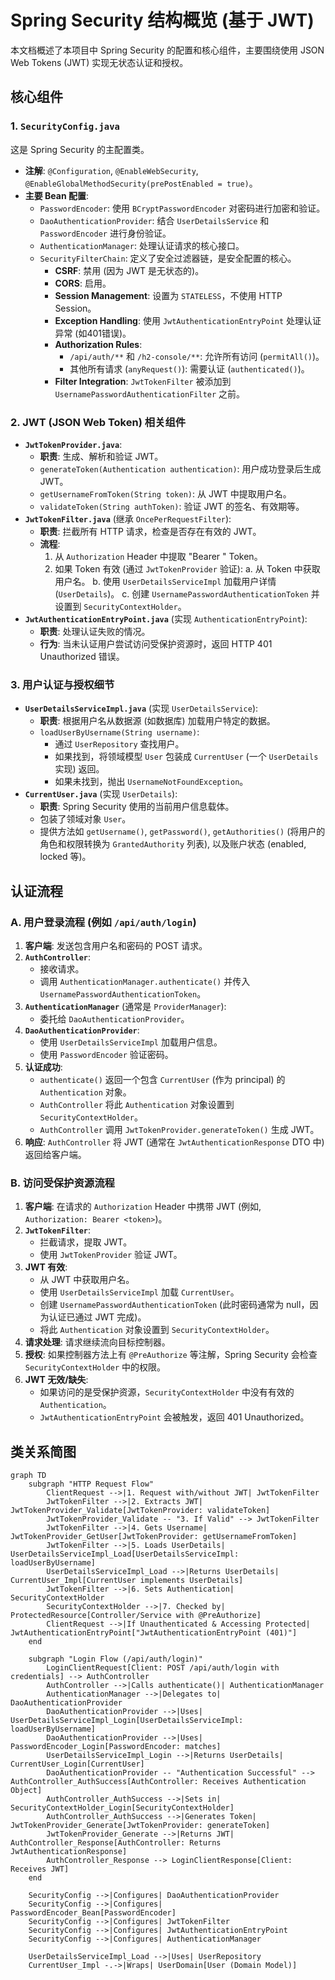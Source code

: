 # Spring Security 结构概览 (基于 JWT)

本文档概述了本项目中 Spring Security 的配置和核心组件，主要围绕使用 JSON Web Tokens (JWT) 实现无状态认证和授权。

## 核心组件

### 1. `SecurityConfig.java`
这是 Spring Security 的主配置类。
- **注解**: `@Configuration`, `@EnableWebSecurity`, `@EnableGlobalMethodSecurity(prePostEnabled = true)`。
- **主要 Bean 配置**:
    - `PasswordEncoder`: 使用 `BCryptPasswordEncoder` 对密码进行加密和验证。
    - `DaoAuthenticationProvider`: 结合 `UserDetailsService` 和 `PasswordEncoder` 进行身份验证。
    - `AuthenticationManager`: 处理认证请求的核心接口。
    - `SecurityFilterChain`: 定义了安全过滤器链，是安全配置的核心。
        - **CSRF**: 禁用 (因为 JWT 是无状态的)。
        - **CORS**: 启用。
        - **Session Management**: 设置为 `STATELESS`，不使用 HTTP Session。
        - **Exception Handling**: 使用 `JwtAuthenticationEntryPoint` 处理认证异常 (如401错误)。
        - **Authorization Rules**:
            - `/api/auth/**` 和 `/h2-console/**`: 允许所有访问 (`permitAll()`)。
            - 其他所有请求 (`anyRequest()`): 需要认证 (`authenticated()`)。
        - **Filter Integration**: `JwtTokenFilter` 被添加到 `UsernamePasswordAuthenticationFilter` 之前。

### 2. JWT (JSON Web Token) 相关组件
- **`JwtTokenProvider.java`**:
    - **职责**: 生成、解析和验证 JWT。
    - `generateToken(Authentication authentication)`: 用户成功登录后生成 JWT。
    - `getUsernameFromToken(String token)`: 从 JWT 中提取用户名。
    - `validateToken(String authToken)`: 验证 JWT 的签名、有效期等。
- **`JwtTokenFilter.java`** (继承 `OncePerRequestFilter`):
    - **职责**: 拦截所有 HTTP 请求，检查是否存在有效的 JWT。
    - **流程**:
        1. 从 `Authorization` Header 中提取 "Bearer " Token。
        2. 如果 Token 有效 (通过 `JwtTokenProvider` 验证):
            a. 从 Token 中获取用户名。
            b. 使用 `UserDetailsServiceImpl` 加载用户详情 (`UserDetails`)。
            c. 创建 `UsernamePasswordAuthenticationToken` 并设置到 `SecurityContextHolder`。
- **`JwtAuthenticationEntryPoint.java`** (实现 `AuthenticationEntryPoint`):
    - **职责**: 处理认证失败的情况。
    - **行为**: 当未认证用户尝试访问受保护资源时，返回 HTTP 401 Unauthorized 错误。

### 3. 用户认证与授权细节
- **`UserDetailsServiceImpl.java`** (实现 `UserDetailsService`):
    - **职责**: 根据用户名从数据源 (如数据库) 加载用户特定的数据。
    - `loadUserByUsername(String username)`:
        - 通过 `UserRepository` 查找用户。
        - 如果找到，将领域模型 `User` 包装成 `CurrentUser` (一个 `UserDetails` 实现) 返回。
        - 如果未找到，抛出 `UsernameNotFoundException`。
- **`CurrentUser.java`** (实现 `UserDetails`):
    - **职责**: Spring Security 使用的当前用户信息载体。
    - 包装了领域对象 `User`。
    - 提供方法如 `getUsername()`, `getPassword()`, `getAuthorities()` (将用户的角色和权限转换为 `GrantedAuthority` 列表), 以及账户状态 (enabled, locked 等)。

## 认证流程

### A. 用户登录流程 (例如 `/api/auth/login`)
1.  **客户端**: 发送包含用户名和密码的 POST 请求。
2.  **`AuthController`**:
    - 接收请求。
    - 调用 `AuthenticationManager.authenticate()` 并传入 `UsernamePasswordAuthenticationToken`。
3.  **`AuthenticationManager`** (通常是 `ProviderManager`):
    - 委托给 `DaoAuthenticationProvider`。
4.  **`DaoAuthenticationProvider`**:
    - 使用 `UserDetailsServiceImpl` 加载用户信息。
    - 使用 `PasswordEncoder` 验证密码。
5.  **认证成功**:
    - `authenticate()` 返回一个包含 `CurrentUser` (作为 principal) 的 `Authentication` 对象。
    - `AuthController` 将此 `Authentication` 对象设置到 `SecurityContextHolder`。
    - `AuthController` 调用 `JwtTokenProvider.generateToken()` 生成 JWT。
6.  **响应**: `AuthController` 将 JWT (通常在 `JwtAuthenticationResponse` DTO 中) 返回给客户端。

### B. 访问受保护资源流程
1.  **客户端**: 在请求的 `Authorization` Header 中携带 JWT (例如, `Authorization: Bearer <token>`)。
2.  **`JwtTokenFilter`**:
    - 拦截请求，提取 JWT。
    - 使用 `JwtTokenProvider` 验证 JWT。
3.  **JWT 有效**:
    - 从 JWT 中获取用户名。
    - 使用 `UserDetailsServiceImpl` 加载 `CurrentUser`。
    - 创建 `UsernamePasswordAuthenticationToken` (此时密码通常为 null，因为认证已通过 JWT 完成)。
    - 将此 `Authentication` 对象设置到 `SecurityContextHolder`。
4.  **请求处理**: 请求继续流向目标控制器。
5.  **授权**: 如果控制器方法上有 `@PreAuthorize` 等注解，Spring Security 会检查 `SecurityContextHolder` 中的权限。
6.  **JWT 无效/缺失**:
    - 如果访问的是受保护资源，`SecurityContextHolder` 中没有有效的 `Authentication`。
    - `JwtAuthenticationEntryPoint` 会被触发，返回 401 Unauthorized。

## 类关系简图

```mermaid
graph TD
    subgraph "HTTP Request Flow"
        ClientRequest -->|1. Request with/without JWT| JwtTokenFilter
        JwtTokenFilter -->|2. Extracts JWT| JwtTokenProvider_Validate[JwtTokenProvider: validateToken]
        JwtTokenProvider_Validate -- "3. If Valid" --> JwtTokenFilter
        JwtTokenFilter -->|4. Gets Username| JwtTokenProvider_GetUser[JwtTokenProvider: getUsernameFromToken]
        JwtTokenFilter -->|5. Loads UserDetails| UserDetailsServiceImpl_Load[UserDetailsServiceImpl: loadUserByUsername]
        UserDetailsServiceImpl_Load -->|Returns UserDetails| CurrentUser_Impl[CurrentUser implements UserDetails]
        JwtTokenFilter -->|6. Sets Authentication| SecurityContextHolder
        SecurityContextHolder -->|7. Checked by| ProtectedResource[Controller/Service with @PreAuthorize]
        ClientRequest -->|If Unauthenticated & Accessing Protected| JwtAuthenticationEntryPoint["JwtAuthenticationEntryPoint (401)"]
    end

    subgraph "Login Flow (/api/auth/login)"
        LoginClientRequest[Client: POST /api/auth/login with credentials] --> AuthController
        AuthController -->|Calls authenticate()| AuthenticationManager
        AuthenticationManager -->|Delegates to| DaoAuthenticationProvider
        DaoAuthenticationProvider -->|Uses| UserDetailsServiceImpl_Login[UserDetailsServiceImpl: loadUserByUsername]
        DaoAuthenticationProvider -->|Uses| PasswordEncoder_Login[PasswordEncoder: matches]
        UserDetailsServiceImpl_Login -->|Returns UserDetails| CurrentUser_Login[CurrentUser]
        DaoAuthenticationProvider -- "Authentication Successful" --> AuthController_AuthSuccess[AuthController: Receives Authentication Object]
        AuthController_AuthSuccess -->|Sets in| SecurityContextHolder_Login[SecurityContextHolder]
        AuthController_AuthSuccess -->|Generates Token| JwtTokenProvider_Generate[JwtTokenProvider: generateToken]
        JwtTokenProvider_Generate -->|Returns JWT| AuthController_Response[AuthController: Returns JwtAuthenticationResponse]
        AuthController_Response --> LoginClientResponse[Client: Receives JWT]
    end

    SecurityConfig -->|Configures| DaoAuthenticationProvider
    SecurityConfig -->|Configures| PasswordEncoder_Bean[PasswordEncoder]
    SecurityConfig -->|Configures| JwtTokenFilter
    SecurityConfig -->|Configures| JwtAuthenticationEntryPoint
    SecurityConfig -->|Configures| AuthenticationManager

    UserDetailsServiceImpl_Load -->|Uses| UserRepository
    CurrentUser_Impl -.->|Wraps| UserDomain[User (Domain Model)]